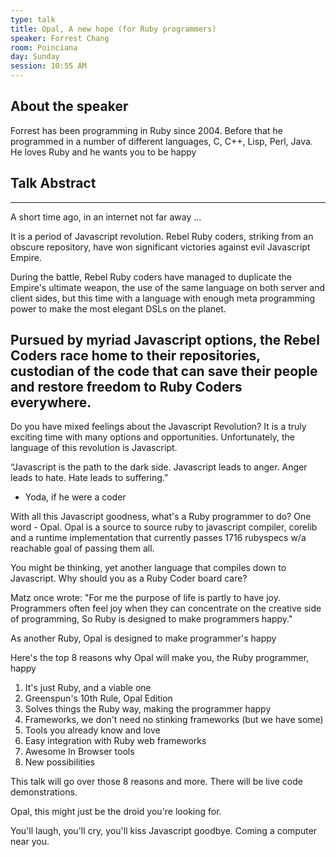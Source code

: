 ```yaml
---
type: talk
title: Opal, A new hope (for Ruby programmers)
speaker: Forrest Chang
room: Poinciana
day: Sunday
session: 10:55 AM
---
```


## About the speaker

Forrest has been programming in Ruby since 2004. Before that he programmed in a number of different languages, C, C++, Lisp, Perl, Java. He loves Ruby and he wants you to be happy

## Talk Abstract

--- 
A short time ago, in an internet not far away ...

It is a period of Javascript revolution. Rebel Ruby coders, striking 
from an obscure repository, have won significant victories against 
evil Javascript Empire.

During the battle, Rebel Ruby coders have managed to duplicate the 
Empire's ultimate weapon, the use of the same language on both server and
client sides, but this time with a language with enough meta programming 
power to make the most elegant DSLs on the planet.

Pursued by myriad Javascript options, the Rebel Coders race home to 
their repositories, custodian of the code that can save their people and 
restore freedom to Ruby Coders everywhere. 
---

Do you have mixed feelings about the Javascript Revolution? It is a 
truly exciting time with many options and opportunities. 
Unfortunately, the language of this revolution is Javascript.

“Javascript is the path to the dark side. Javascript leads to anger. Anger leads to hate. Hate leads to suffering.” 
- Yoda, if he were a coder

With all this Javascript goodness, what's a Ruby programmer to do? One 
word - Opal. Opal is a source to source ruby to javascript compiler, 
corelib and a runtime implementation that currently passes 1716 
rubyspecs w/a reachable goal of passing them all.

You might be thinking, yet another language that compiles down to 
Javascript. Why should you as a Ruby Coder board care?

Matz once wrote: 
"For me the purpose of life is partly to have joy. Programmers often feel joy when they can concentrate on the creative side of programming, So Ruby is designed to make programmers happy."

As another Ruby, Opal is designed to make programmer's happy

Here's the top 8 reasons why Opal will make you, the Ruby programmer, happy 
1. It's just Ruby, and a viable one 
2. Greenspun's 10th Rule, Opal Edition 
3. Solves things the Ruby way, making the programmer happy 
4. Frameworks, we don't need no stinking frameworks (but we have some) 
5. Tools you already know and love 
6. Easy integration with Ruby web frameworks 
7. Awesome In Browser tools 
8. New possibilities

This talk will go over those 8 reasons and more. There will be live code demonstrations.

Opal, this might just be the droid you're looking for.

You'll laugh, you'll cry, you'll kiss Javascript goodbye. Coming a computer near you.
